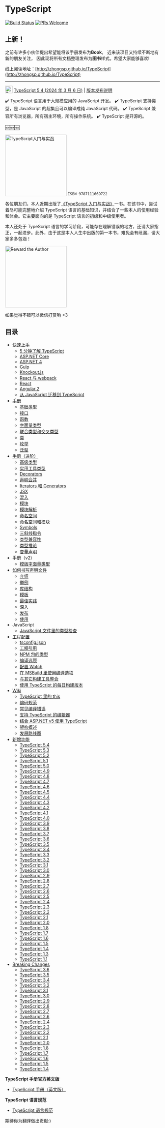 # TypeScript

[![Build Status](https://travis-ci.org/zhongsp/TypeScript.svg?branch=master)](https://travis-ci.org/zhongsp/TypeScript) [![PRs Welcome](https://img.shields.io/badge/PRs-welcome-brightgreen.svg?style=flat-square)](http://makeapullrequest.com)

## 上新！

之前有许多小伙伴提出希望能将该手册发布为**Book**，
近来该项目又持续不断地有新的朋友关注，
因此现将所有文档整理发布为**图书**样式。希望大家能够喜欢!

线上阅读地址：[http://zhongsp.github.io/TypeScript](http://zhongsp.github.io/TypeScript)

---

<!-- 🏮 祝所有开发者：牛年大吉！🏮 -->

<img src="./zh/misc/ts_logo.jpg" alt="TypeScript" width="24px" height="24px" style="vertical-align: bottom;"> [TypeScript 5.4 (2024 年 3 月 6 日)](https://devblogs.microsoft.com/typescript/announcing-typescript-5-4)
|
[版本发布说明](zh/release-notes/typescript-5.4.md)

:heavy_check_mark: TypeScript 语言用于大规模应用的 JavaScript 开发。 :heavy_check_mark: TypeScript 支持类型，是 JavaScript 的超集且可以编译成纯 JavaScript 代码。 :heavy_check_mark: TypeScript 兼容所有浏览器，所有宿主环境，所有操作系统。 :heavy_check_mark: TypeScript 是开源的。

:new::new::new:

<a href="https://github.com/zhongsp/TypeScript/issues/310"><img src="./zh/misc/ts-intro.png" alt="TypeScript入门与实战" width="200px" height="200px" style="vertical-align: bottom;"></a> `ISBN 9787111669722`

各位朋友们，本人近期出版了[《TypeScript 入门与实战》](https://github.com/zhongsp/TypeScript/issues/310)一书。在该书中，尝试着尽可能完整地介绍 TypeScript 语言的基础知识，并结合了一些本人的使用经验和体会。它主要面向的是 TypeScript 语言的初级和中级使用者。

本人还处于 TypeScript 语言的学习阶段，可能存在理解错误的地方，还请大家指正，一起进步。此外，由于这是本人人生中出版的第一本书，难免会有纰漏，请大家多多包涵！

<img src="./zh/misc/reward.jpg" alt="Reward the Author" width="200px" height="200px" style="vertical-align: bottom;">

如果觉得不错可以微信打赏哟 <3

## 目录

- [快速上手](zh/tutorials/README.md)
  - [5 分钟了解 TypeScript](zh/tutorials/typescript-in-5-minutes.md)
  - [ASP.NET Core](zh/tutorials/asp.net-core.md)
  - [ASP.NET 4](zh/tutorials/asp.net-4.md)
  - [Gulp](zh/tutorials/gulp.md)
  - [Knockout.js](zh/tutorials/knockout.md)
  - [React 与 webpack](zh/tutorials/react-and-webpack.md)
  - [React](zh/tutorials/react.md)
  - [Angular 2](zh/tutorials/angular-2.md)
  - [从 JavaScript 迁移到 TypeScript](zh/tutorials/migrating-from-javascript.md)
- [手册](zh/handbook/README.md)
  - [基础类型](zh/handbook/basic-types.md)
  - [接口](zh/handbook/interfaces.md)
  - [函数](zh/handbook/functions.md)
  - [字面量类型](zh/handbook/literal-types.md)
  - [联合类型和交叉类型](zh/handbook/unions-and-intersections.md)
  - [类](zh/handbook/classes.md)
  - [枚举](zh/handbook/enums.md)
  - [泛型](zh/handbook/generics.md)
- [手册（进阶）](zh/reference/README.md)
  - [高级类型](zh/reference/advanced-types.md)
  - [实用工具类型](zh/reference/utility-types.md)
  - [Decorators](zh/reference/decorators.md)
  - [声明合并](zh/reference/declaration-merging.md)
  - [Iterators 和 Generators](zh/reference/iterators-and-generators.md)
  - [JSX](zh/reference/jsx.md)
  - [混入](zh/reference/mixins.md)
  - [模块](zh/reference/modules.md)
  - [模块解析](zh/reference/module-resolution.md)
  - [命名空间](zh/reference/namespaces.md)
  - [命名空间和模块](zh/reference/namespaces-and-modules.md)
  - [Symbols](zh/reference/symbols.md)
  - [三斜线指令](zh/reference/triple-slash-directives.md)
  - [类型兼容性](zh/reference/type-compatibility.md)
  - [类型推论](zh/reference/type-inference.md)
  - [变量声明](zh/reference/variable-declarations.md)
- 手册（v2）
  - [模版字面量类型](zh/handbook-v2/type-manipulation/template-literal-types.md)
- [如何书写声明文件](zh/declaration-files/README.md)
  - [介绍](zh/declaration-files/introduction.md)
  - [举例](zh/declaration-files/by-example.md)
  - [库结构](zh/declaration-files/library-structures.md)
  - [模板](zh/declaration-files/templates.md)
  - [最佳实践](zh/declaration-files/do-s-and-don-ts.md)
  - [深入](zh/declaration-files/deep-dive.md)
  - [发布](zh/declaration-files/publishing.md)
  - [使用](zh/declaration-files/consumption.md)
- JavaScript
  - [JavaScript 文件里的类型检查](zh/javascript/type-checking-javascript-files.md)
- [工程配置](zh/project-config/README.md)
  - [tsconfig.json](zh/project-config/tsconfig.json.md)
  - [工程引用](zh/project-config/project-references.md)
  - [NPM 包的类型](zh/project-config/typings-for-npm-packages.md)
  - [编译选项](zh/project-config/compiler-options.md)
  - [配置 Watch](zh/project-config/configuring-watch.md)
  - [在 MSBuild 里使用编译选项](zh/project-config/compiler-options-in-msbuild.md)
  - [与其它构建工具整合](zh/project-config/integrating-with-build-tools.md)
  - [使用 TypeScript 的每日构建版本](zh/project-config/nightly-builds.md)
- [Wiki](zh/wiki/README.md)
  - [TypeScript 里的 this](zh/wiki/this-in-typescript.md)
  - [编码规范](zh/wiki/coding_guidelines.md)
  - [常见编译错误](zh/wiki/common-errors.md)
  - [支持 TypeScript 的编辑器](zh/wiki/typescript-editor-support.md)
  - [结合 ASP.NET v5 使用 TypeScript](zh/wiki/using-typescript-with-asp.net-5.md)
  - [架构概述](zh/wiki/architectural-overview.md)
  - [发展路线图](zh/wiki/roadmap.md)
- [新增功能](zh/release-notes/README.md)
  - [TypeScript 5.4](zh/release-notes/typescript-5.4.md)
  - [TypeScript 5.3](zh/release-notes/typescript-5.3.md)
  - [TypeScript 5.2](zh/release-notes/typescript-5.2.md)
  - [TypeScript 5.1](zh/release-notes/typescript-5.1.md)
  - [TypeScript 5.0](zh/release-notes/typescript-5.0.md)
  - [TypeScript 4.9](zh/release-notes/typescript-4.9.md)
  - [TypeScript 4.8](zh/release-notes/typescript-4.8.md)
  - [TypeScript 4.7](zh/release-notes/typescript-4.7.md)
  - [TypeScript 4.6](zh/release-notes/typescript-4.6.md)
  - [TypeScript 4.5](zh/release-notes/typescript-4.5.md)
  - [TypeScript 4.4](zh/release-notes/typescript-4.4.md)
  - [TypeScript 4.3](zh/release-notes/typescript-4.3.md)
  - [TypeScript 4.2](zh/release-notes/typescript-4.2.md)
  - [TypeScript 4.1](zh/release-notes/typescript-4.1.md)
  - [TypeScript 4.0](zh/release-notes/typescript-4.0.md)
  - [TypeScript 3.9](zh/release-notes/typescript-3.9.md)
  - [TypeScript 3.8](zh/release-notes/typescript-3.8.md)
  - [TypeScript 3.7](zh/release-notes/typescript-3.7.md)
  - [TypeScript 3.6](zh/release-notes/typescript-3.6.md)
  - [TypeScript 3.5](zh/release-notes/typescript-3.5.md)
  - [TypeScript 3.4](zh/release-notes/typescript-3.4.md)
  - [TypeScript 3.3](zh/release-notes/typescript-3.3.md)
  - [TypeScript 3.2](zh/release-notes/typescript-3.2.md)
  - [TypeScript 3.1](zh/release-notes/typescript-3.1.md)
  - [TypeScript 3.0](zh/release-notes/typescript-3.0.md)
  - [TypeScript 2.9](zh/release-notes/typescript-2.9.md)
  - [TypeScript 2.8](zh/release-notes/typescript-2.8.md)
  - [TypeScript 2.7](zh/release-notes/typescript-2.7.md)
  - [TypeScript 2.6](zh/release-notes/typescript-2.6.md)
  - [TypeScript 2.5](zh/release-notes/typescript-2.5.md)
  - [TypeScript 2.4](zh/release-notes/typescript-2.4.md)
  - [TypeScript 2.3](zh/release-notes/typescript-2.3.md)
  - [TypeScript 2.2](zh/release-notes/typescript-2.2.md)
  - [TypeScript 2.1](zh/release-notes/typescript-2.1.md)
  - [TypeScript 2.0](zh/release-notes/typescript-2.0.md)
  - [TypeScript 1.8](zh/release-notes/typescript-1.8.md)
  - [TypeScript 1.7](zh/release-notes/typescript-1.7.md)
  - [TypeScript 1.6](zh/release-notes/typescript-1.6.md)
  - [TypeScript 1.5](zh/release-notes/typescript-1.5.md)
  - [TypeScript 1.4](zh/release-notes/typescript-1.4.md)
  - [TypeScript 1.3](zh/release-notes/typescript-1.3.md)
  - [TypeScript 1.1](zh/release-notes/typescript-1.1.md)
- [Breaking Changes](zh/breaking-changes/README.md)
  - [TypeScript 3.6](zh/breaking-changes/typescript-3.6.md)
  - [TypeScript 3.5](zh/breaking-changes/typescript-3.5.md)
  - [TypeScript 3.4](zh/breaking-changes/typescript-3.4.md)
  - [TypeScript 3.2](zh/breaking-changes/typescript-3.2.md)
  - [TypeScript 3.1](zh/breaking-changes/typescript-3.1.md)
  - [TypeScript 3.0](zh/breaking-changes/typescript-3.0.md)
  - [TypeScript 2.9](zh/breaking-changes/typescript-2.9.md)
  - [TypeScript 2.8](zh/breaking-changes/typescript-2.8.md)
  - [TypeScript 2.7](zh/breaking-changes/typescript-2.7.md)
  - [TypeScript 2.6](zh/breaking-changes/typescript-2.6.md)
  - [TypeScript 2.4](zh/breaking-changes/typescript-2.4.md)
  - [TypeScript 2.3](zh/breaking-changes/typescript-2.3.md)
  - [TypeScript 2.2](zh/breaking-changes/typescript-2.2.md)
  - [TypeScript 2.1](zh/breaking-changes/typescript-2.1.md)
  - [TypeScript 2.0](zh/breaking-changes/typescript-2.0.md)
  - [TypeScript 1.8](zh/breaking-changes/typescript-1.8.md)
  - [TypeScript 1.7](zh/breaking-changes/typescript-1.7.md)
  - [TypeScript 1.6](zh/breaking-changes/typescript-1.6.md)
  - [TypeScript 1.5](zh/breaking-changes/typescript-1.5.md)
  - [TypeScript 1.4](zh/breaking-changes/typescript-1.4.md)

**TypeScript 手册官方英文版**

- [TypeScript 手册（英文版）](http://www.typescriptlang.org/docs/home.html)

**TypeScript 语言规范**

- [TypeScript 语言规范](https://github.com/microsoft/TypeScript/blob/master/doc/spec-ARCHIVED.md)

期待你为翻译做出贡献:)
